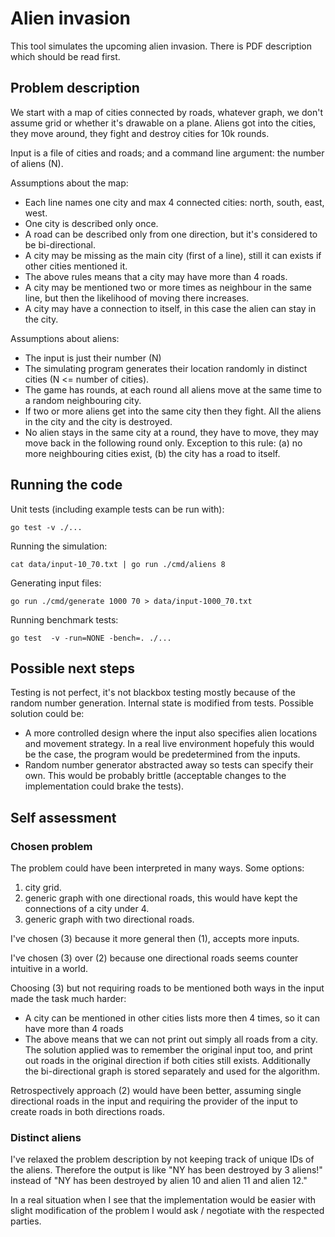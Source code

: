 # Alien invasion

This tool simulates the upcoming alien invasion. There is PDF description which should be read
first.

## Problem description

We start with a map of cities connected by roads, whatever graph, we don't assume grid or whether
it's drawable on a plane. Aliens got into the cities, they move around, they fight and destroy
cities for 10k rounds.

Input is a file of cities and roads; and a command line argument: the number of aliens (N).

Assumptions about the map:
* Each line names one city and max 4 connected cities: north, south, east, west.
* One city is described only once.
* A road can be described only from one direction, but it's considered to be bi-directional.
* A city may be missing as the main city (first of a line), still it can exists if other cities
  mentioned it.
* The above rules means that a city may have more than 4 roads.
* A city may be mentioned two or more times as neighbour in the same line, but then the likelihood
  of moving there increases.
* A city may have a connection to itself, in this case the alien can stay in the city.

Assumptions about aliens:
* The input is just their number (N)
* The simulating program generates their location randomly in distinct cities
  (N <= number of cities).
* The game has rounds, at each round all aliens move at the same time to a random neighbouring city.
* If two or more aliens get into the same city then they fight. All the aliens in the city and the
  city is destroyed.
* No alien stays in the same city at a round, they have to move, they may move back in the
  following round only. Exception to this rule: (a) no more neighbouring cities exist,
  (b) the city has a road to itself.

## Running the code

Unit tests (including example tests can be run with):

```
go test -v ./...
```

Running the simulation:

```
cat data/input-10_70.txt | go run ./cmd/aliens 8
```

Generating input files:

```
go run ./cmd/generate 1000 70 > data/input-1000_70.txt
```

Running benchmark tests:

```
go test  -v -run=NONE -bench=. ./...
```

## Possible next steps


Testing is not perfect, it's not blackbox testing mostly because of the random number generation.
Internal state is modified from tests.
Possible solution could be:
* A more controlled design where the input also specifies alien locations and movement strategy.
  In a real live environment hopefuly this would be the case, the program would be predetermined
  from the inputs.
* Random number generator abstracted away so tests can specify their own. This would be probably
  brittle (acceptable changes to the implementation could brake the tests).

## Self assessment

### Chosen problem

The problem could have been interpreted in many ways. Some options:
1) city grid.
2) generic graph with one directional roads, this would have kept the connections of a city under 4.
3) generic graph with two directional roads.

I've chosen (3) because it more general then (1), accepts more inputs.

I've chosen (3) over (2) because one directional roads seems counter intuitive in a world.

Choosing (3) but not requiring roads to be mentioned both ways in the input made the task much
harder:
* A city can be mentioned in other cities lists more then 4 times, so it can have more than 4 roads
* The above means that we can not print out simply all roads from a city. The solution applied was
  to remember the original input too, and print out roads in the original direction if both cities
  still exists. Additionally the bi-directional graph is stored separately and used for the
  algorithm.

Retrospectively approach (2) would have been better, assuming single directional roads in the input
and requiring the provider of the input to create roads in both directions roads.

### Distinct aliens

I've relaxed the problem description by not keeping track of unique IDs of the aliens.
Therefore the output is like "NY has been destroyed by 3 aliens!" instead of
"NY has been destroyed by alien 10 and alien 11 and alien 12."

In a real situation when I see that the implementation would be easier with slight modification
of the problem I would ask / negotiate with the respected parties.

